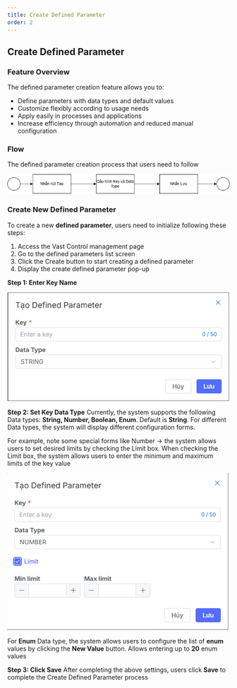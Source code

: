 ```yaml
---
title: Create Defined Parameter
order: 2
---
```

## Create Defined Parameter

### Feature Overview
The defined parameter creation feature allows you to:

* Define parameters with data types and default values
* Customize flexibly according to usage needs
* Apply easily in processes and applications
* Increase efficiency through automation and reduced manual configuration

### Flow
The defined parameter creation process that users need to follow

![img](../../../../public/images/vast-control/defined-parameter/luong.png)

### Create New Defined Parameter
To create a new **defined parameter**, users need to initialize following these steps:

1. Access the Vast Control management page
2. Go to the defined parameters list screen
3. Click the Create button to start creating a defined parameter
4. Display the create defined parameter pop-up

**Step 1: Enter Key Name**

![img](../../../../public/images/vast-control/defined-parameter/nhaptenkey.png)

**Step 2: Set Key Data Type**
Currently, the system supports the following Data types: **String, Number, Boolean, Enum**. Default is **String**. For different Data types, the system will display different configuration forms.

For example, note some special forms like Number → the system allows users to set desired limits by checking the Limit box. When checking the Limit box, the system allows users to enter the minimum and maximum limits of the key value

![img](../../../../public/images/vast-control/defined-parameter/number.png)

For **Enum** Data type, the system allows users to configure the list of **enum** values by clicking the **New Value** button. Allows entering up to **20** enum values

**Step 3: Click Save**
After completing the above settings, users click **Save** to complete the Create Defined Parameter process 